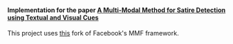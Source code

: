 #### Implementation for the paper [A Multi-Modal Method for Satire Detection using Textual and Visual Cues](https://arxiv.org/abs/2010.06671)

This project uses [this](https://github.com/lilyli2004/mmf) fork of Facebook's MMF framework.

